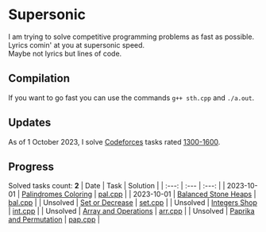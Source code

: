 # Supersonic
I am trying to solve competitive programming problems as fast as possible.\
Lyrics comin' at you at supersonic speed.\
Maybe not lyrics but lines of code.

## Compilation
If you want to go fast you can use the commands `g++ sth.cpp` and `./a.out`.

## Updates
As of 1 October 2023, I solve [Codeforces](https://codeforces.com/) tasks rated [1300-1600](https://codeforces.com/problemset?tags=1300-1600).

## Progress
Solved tasks count: **2**
| Date       | Task                                                                           | Solution                                      |
| :---:      | :---                                                                           | :---:                                         |
| 2023-10-01 | [Palindromes Coloring](https://codeforces.com/problemset/problem/1624/D)       | [pal.cpp](palindromes_coloring/pal.cpp)       |
| 2023-10-01 | [Balanced Stone Heaps](https://codeforces.com/problemset/problem/1623/C)       | [bal.cpp](balanced_stone_heaps/bal.cpp)       |
| Unsolved   | [Set or Decrease](https://codeforces.com/problemset/problem/1622/C)            | [set.cpp](set_or_decrease/set.cpp)            |
| Unsolved   | [Integers Shop](https://codeforces.com/problemset/problem/1621/B)              | [int.cpp](integers_shop/int.cpp)              |
| Unsolved   | [Array and Operations](https://codeforces.com/problemset/problem/1618/D)       | [arr.cpp](array_and_operations/arr.cpp)       |
| Unsolved   | [Paprika and Permutation](https://codeforces.com/problemset/problem/1617/C)    | [pap.cpp](paprika_and_permutation/pap.cpp)    |
